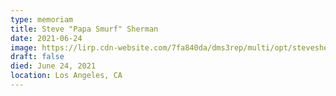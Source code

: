 ```yaml
---
type: memoriam
title: Steve "Papa Smurf" Sherman
date: 2021-06-24
image: https://lirp.cdn-website.com/7fa840da/dms3rep/multi/opt/stevesherman01-1920w.jpg
draft: false
died: June 24, 2021
location: Los Angeles, CA
---
```

